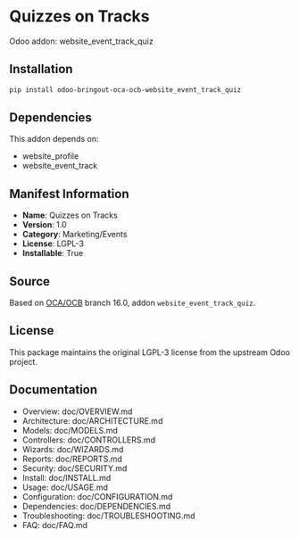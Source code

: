# Quizzes on Tracks

Odoo addon: website_event_track_quiz

## Installation

```bash
pip install odoo-bringout-oca-ocb-website_event_track_quiz
```

## Dependencies

This addon depends on:
- website_profile
- website_event_track

## Manifest Information

- **Name**: Quizzes on Tracks
- **Version**: 1.0
- **Category**: Marketing/Events
- **License**: LGPL-3
- **Installable**: True

## Source

Based on [OCA/OCB](https://github.com/OCA/OCB) branch 16.0, addon `website_event_track_quiz`.

## License

This package maintains the original LGPL-3 license from the upstream Odoo project.

## Documentation

- Overview: doc/OVERVIEW.md
- Architecture: doc/ARCHITECTURE.md
- Models: doc/MODELS.md
- Controllers: doc/CONTROLLERS.md
- Wizards: doc/WIZARDS.md
- Reports: doc/REPORTS.md
- Security: doc/SECURITY.md
- Install: doc/INSTALL.md
- Usage: doc/USAGE.md
- Configuration: doc/CONFIGURATION.md
- Dependencies: doc/DEPENDENCIES.md
- Troubleshooting: doc/TROUBLESHOOTING.md
- FAQ: doc/FAQ.md
